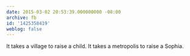 ```yaml
---
date: 2015-03-02 20:53:39.000000000 -08:00
archive: fb
id: '1425358419'
weblog: false
---
```


It takes a village to raise a child. It takes a metropolis to raise a Sophia.
